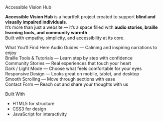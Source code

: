  Accessible Vision Hub

**Accessible Vision Hub** is a heartfelt project created to support **blind and visually impaired individuals**.  
It’s more than just a website — it’s a space filled with **audio stories, braille learning tools, and community warmth**.  
Built with empathy, simplicity, and accessibility at its core.


What You’ll Find Here
Audio Guides — Calming and inspiring narrations to enjoy  
Braille Tools & Tutorials — Learn step by step with confidence  
Community Stories — Real experiences that touch your heart  
Dark / Light Mode — Choose what feels comfortable for your eyes  
Responsive Design — Looks great on mobile, tablet, and desktop  
Smooth Scrolling — Move through sections with ease  
Contact Form — Reach out and share your thoughts with us  


Built With
- HTML5 for structure  
- CSS3 for design  
- JavaScript for interactivity  




